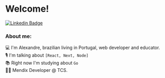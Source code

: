# Welcome!

[![Linkedin Badge](https://img.shields.io/badge/LinkedIn-0077B5?style=for-the-badge&logo=linkedin&logoColor=white)](https://www.linkedin.com/in/alexandreatlima/)

### About me:
💻 I'm Alexandre, brazilian living in Portugal, web developer and educator.\
🎙 I'm talking about `[React, Next, Node]`\
📚 Right now I'm studying about `Go` \
👨‍💻 Mendix Developer @ TCS.

